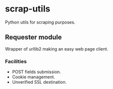 # scrap-utils
Python utils for scraping purposes.

## Requester module
Wrapper of urllib2 making an easy web page client.

### Facilities
* POST fields submission.
* Cookie management.
* Unverified SSL destination.
